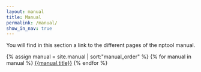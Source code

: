 ```yaml
---
layout: manual 
title: Manual 
permalink: /manual/
show_in_nav: true
---
```


You will find in this section a link to the different pages of the nptool manual.

{% assign manual = site.manual | sort:"manual_order"  %}
{% for manual in manual %}
  <a href="{{ manual.url | replace:'' | prepend site.url,'' | prepend: site.baseurl | prepend: site.url }}">{{manual.title}}</a>
{% endfor %}
